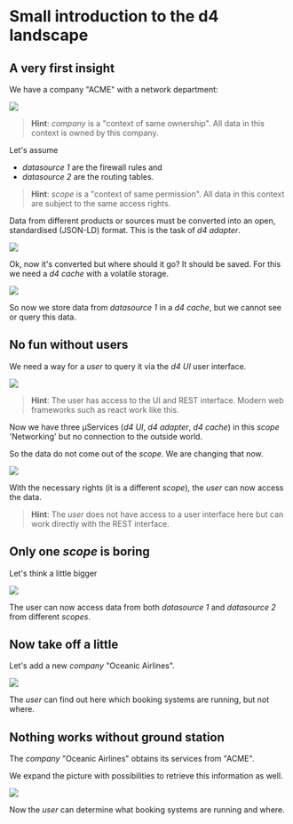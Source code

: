 # Small introduction to the d4 landscape

## A very first insight

We have a company "ACME" with a network department:

![](plantuml/pictures/d4_obj_compay_acme_min02.svg)

> **Hint**:
> _company_ is a "context of same ownership".
> All data in this context is owned by this company.

Let's assume
 * _datasource 1_ are the firewall rules and
 * _datasource 2_ are the routing tables.

> **Hint**:
> _scope_ is a "context of same permission".
> All data in this context are subject to the same access rights.

Data from different products or sources must be converted into an open, standardised (JSON-LD) format.
This is the task of _d4 adapter_.


![](plantuml/pictures/d4_obj_compay_acme_min03.svg)

Ok, now it's converted but where should it go? It should be saved.
For this we need a _d4 cache_ with a volatile storage.

![](plantuml/pictures/d4_obj_compay_acme_min04.svg)

So now we store data from _datasource 1_ in a _d4 cache_, but we cannot see or query this data.

## No fun without users

We need a way for a _user_ to query it via the _d4 UI_ user interface.

![](plantuml/pictures/d4_obj_compay_acme_min05.svg)

> **Hint**:
> The user has access to the UI and REST interface.
> Modern web frameworks such as react work like this.

Now we have three µServices (_d4 UI_, _d4 adapter_, _d4 cache_) in this _scope_ 'Networking'
but no connection to the outside world.

So the data do not come out of the _scope_. We are changing that now.

![](plantuml/pictures/d4_obj_compay_acme_min06.svg)

With the necessary rights (it is a different _scope_), the _user_ can now access the data.

> **Hint**:
> The _user_ does not have access to a user interface here
> but can work directly with the REST interface.

## Only one _scope_ is boring

Let's think a little bigger

![](plantuml/pictures/d4_obj_compay_acme_scopes01.svg)

The user can now access data from both _datasource 1_ and _datasource 2_ from different _scopes_.

## Now take off a little

Let's add a new _company_ "Oceanic Airlines".

![](plantuml/pictures/d4_obj_compay_oceanic01.svg)

The _user_ can find out here which booking systems are running, but not where.

## Nothing works without ground station

The _company_ "Oceanic Airlines" obtains its services from "ACME".

We expand the picture with possibilities to retrieve this information as well.

![](plantuml/pictures/d4_obj_compay_acme_oceanic01.svg)

Now the _user_ can determine what booking systems are running and where.
